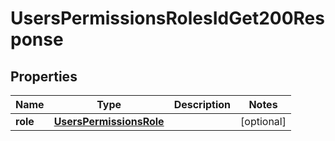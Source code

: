

# UsersPermissionsRolesIdGet200Response


## Properties

| Name | Type | Description | Notes |
|------------ | ------------- | ------------- | -------------|
|**role** | [**UsersPermissionsRole**](UsersPermissionsRole.md) |  |  [optional] |



